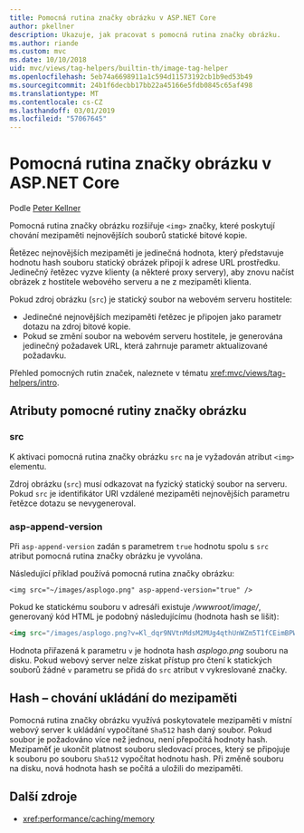 ```yaml
---
title: Pomocná rutina značky obrázku v ASP.NET Core
author: pkellner
description: Ukazuje, jak pracovat s pomocná rutina značky obrázku.
ms.author: riande
ms.custom: mvc
ms.date: 10/10/2018
uid: mvc/views/tag-helpers/builtin-th/image-tag-helper
ms.openlocfilehash: 5eb74a6698911a1c594d11573192cb1b9ed53b49
ms.sourcegitcommit: 24b1f6decbb17bb22a45166e5fdb0845c65af498
ms.translationtype: MT
ms.contentlocale: cs-CZ
ms.lasthandoff: 03/01/2019
ms.locfileid: "57067645"
---
```

# <a name="image-tag-helper-in-aspnet-core"></a>Pomocná rutina značky obrázku v ASP.NET Core

Podle [Peter Kellner](http://peterkellner.net)

Pomocná rutina značky obrázku rozšiřuje `<img>` značky, které poskytují chování mezipaměti nejnovějších souborů statické bitové kopie.

Řetězec nejnovějších mezipaměti je jedinečná hodnota, který představuje hodnotu hash souboru statický obrázek připojí k adrese URL prostředku. Jedinečný řetězec vyzve klienty (a některé proxy servery), aby znovu načíst obrázek z hostitele webového serveru a ne z mezipaměti klienta.

Pokud zdroj obrázku (`src`) je statický soubor na webovém serveru hostitele:

* Jedinečné nejnovějších mezipaměti řetězec je připojen jako parametr dotazu na zdroj bitové kopie.
* Pokud se změní soubor na webovém serveru hostitele, je generována jedinečný požadavek URL, která zahrnuje parametr aktualizované požadavku.

Přehled pomocných rutin značek, naleznete v tématu <xref:mvc/views/tag-helpers/intro>.

## <a name="image-tag-helper-attributes"></a>Atributy pomocné rutiny značky obrázku

### <a name="src"></a>src

K aktivaci pomocná rutina značky obrázku `src` na je vyžadován atribut `<img>` elementu.

Zdroj obrázku (`src`) musí odkazovat na fyzický statický soubor na serveru. Pokud `src` je identifikátor URI vzdálené mezipaměti nejnovějších parametru řetězce dotazu se nevygeneroval.

### <a name="asp-append-version"></a>asp-append-version

Při `asp-append-version` zadán s parametrem `true` hodnotu spolu s `src` atribut pomocná rutina značky obrázku je vyvolána.

Následující příklad používá pomocná rutina značky obrázku:

```cshtml
<img src="~/images/asplogo.png" asp-append-version="true" />
```

Pokud ke statickému souboru v adresáři existuje */wwwroot/image/*, generovaný kód HTML je podobný následujícímu (hodnota hash se lišit):

```html
<img src="/images/asplogo.png?v=Kl_dqr9NVtnMdsM2MUg4qthUnWZm5T1fCEimBPWDNgM" />
```

Hodnota přiřazená k parametru `v` je hodnota hash *asplogo.png* souboru na disku. Pokud webový server nelze získat přístup pro čtení k statických souborů žádné `v` parametru se přidá do `src` atribut v vykreslované značky.

## <a name="hash-caching-behavior"></a>Hash – chování ukládání do mezipaměti

Pomocná rutina značky obrázku využívá poskytovatele mezipaměti v místní webový server k ukládání vypočítané `Sha512` hash daný soubor. Pokud soubor je požadováno více než jednou, není přepočítá hodnoty hash. Mezipaměť je ukončit platnost souboru sledovací proces, který se připojuje k souboru po souboru `Sha512` vypočítat hodnotu hash. Při změně souboru na disku, nová hodnota hash se počítá a uložili do mezipaměti.

## <a name="additional-resources"></a>Další zdroje

* <xref:performance/caching/memory>
